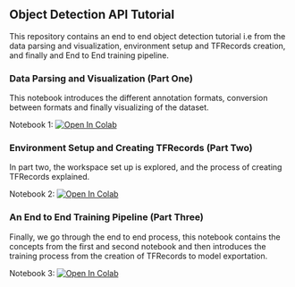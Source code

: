 ## Object Detection API Tutorial
This repository contains an end to end object detection tutorial i.e from the
data parsing and visualization, environment setup and TFRecords creation, and finally and
End to End training pipeline.

### Data Parsing and Visualization (Part One)
This notebook introduces the different annotation formats, conversion between formats
and finally visualizing of the dataset.

Notebook 1: [![Open In Colab](https://colab.research.google.com/assets/colab-badge.svg)](http://colab.research.google.com/github//MosesBomera/RIF-Katunda/blob/master/object_detection_tutorial/Object_Detection_Data_Parsing_and_Visualization_(Part_One).ipynb)

### Environment Setup and Creating TFRecords (Part Two)
In part two, the workspace set up is explored, and the process of creating TFRecords explained.

Notebook 2: [![Open In Colab](https://colab.research.google.com/assets/colab-badge.svg)](http://colab.research.google.com/github/MosesBomera/RIF-Katunda/blob/master/object_detection_tutorial/Object_Detection_Environment_Setup_and_Creating_TFRecords_(Part_Two)_ipynb.ipynb)

### An End to End Training Pipeline (Part Three)
Finally, we go through the end to end process, this notebook contains the concepts from the
first and second notebook and then introduces the training process from the creation of
TFRecords to model exportation.

Notebook 3: 
[![Open In Colab](https://colab.research.google.com/assets/colab-badge.svg)](http://colab.research.google.com/github/MosesBomera/RIF-Katunda/blob/master/object_detection_tutorial/Object_Detection_An_End_to_End_Training_Pipeline_(Part_Three)%20(1).ipynb)
